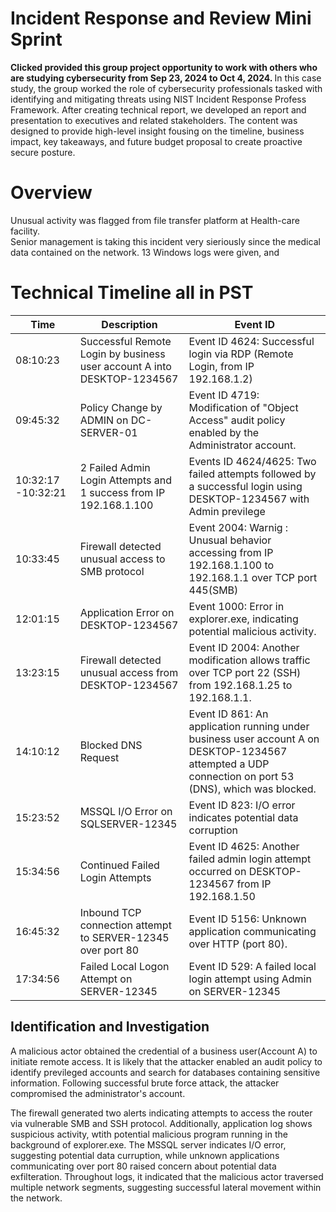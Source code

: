 # Incident Response and Review Mini Sprint 

<b>Clicked provided this group project opportunity to work with others who are studying cybersecurity from Sep 23, 2024 to Oct 4, 2024. </b>
In this case study, the group worked the role of cybersecurity professionals tasked with identifying and mitigating threats using NIST Incident Response Profess Framework. After creating technical report, we developed an report and presentation to executives and related stakeholders. The content was designed to provide high-level insight fousing on the timeline, business impact, key takeaways, and future budget proposal to create proactive secure posture. 

# Overview
Unusual activity was flagged from file transfer platform at Health-care facility.  
Senior management is taking this incident very sieriously since the medical data contained on the network. 
13 Windows logs were given, and 

# Technical Timeline all in PST
| Time | Description | Event ID |
| --- | --- | --- |
| 08:10:23 | Successful Remote Login by business user account A into DESKTOP-1234567 | Event ID 4624: Successful login via RDP (Remote Login, from IP 192.168.1.2) |
| 09:45:32 | Policy Change by ADMIN on DC-SERVER-01 | Event ID 4719: Modification of "Object Access" audit policy enabled by the Administrator account. |
| 10:32:17 -10:32:21 | 2 Failed Admin Login Attempts and 1 success  from IP 192.168.1.100 | Events ID 4624/4625: Two failed attempts followed by a successful login using DESKTOP-1234567 with Admin previlege |
| 10:33:45 | Firewall detected unusual access to SMB protocol | Event 2004: Warnig : Unusual behavior accessing from IP 192.168.1.100 to 192.168.1.1 over TCP port 445(SMB) |
| 12:01:15 | Application Error on DESKTOP-1234567 | Event 1000: Error in explorer.exe, indicating potential malicious activity. |
| 13:23:15 |  Firewall detected unusual access from DESKTOP-1234567 | Event ID 2004: Another modification allows traffic over TCP port 22 (SSH) from 192.168.1.25 to 192.168.1.1. |
| 14:10:12 | Blocked DNS Request | Event ID 861: An application running under business user account A on DESKTOP-1234567 attempted a UDP connection on port 53 (DNS), which was blocked. |
| 15:23:52 | MSSQL I/O Error on SQLSERVER-12345 | Event ID 823: I/O error indicates potential data corruption |
| 15:34:56 | Continued Failed Login Attempts | Event ID 4625: Another failed admin login attempt occurred on DESKTOP-1234567 from IP 192.168.1.50 |
| 16:45:32 | Inbound TCP connection attempt to SERVER-12345 over port 80 | Event ID 5156: Unknown application communicating over HTTP (port 80). |
| 17:34:56 |  Failed Local Logon Attempt on SERVER-12345 | Event ID 529: A failed local login attempt using Admin on SERVER-12345 |

<h2>Identification and Investigation</h2>
A malicious actor obtained the credential of a business user(Account A) to initiate remote access. It is likely that the attacker enabled an audit policy to identify previleged accounts and search for databases containing sensitive information. Following successful brute force attack, the attacker compromised the administrator's account.


The firewall generated two alerts indicating attempts to access the router via vulnerable SMB and SSH protocol. Additionally, application log shows suspicious activity, wtith potential malicious program running in the background of explorer.exe. The MSSQL server indicates I/O error, suggesting potential data curruption, while unknown applications communicating over port 80 raised concern about potential data exfilteration. Throughout logs, it indicated that the malicious actor traversed multiple network segments, suggesting successful lateral movement within the network. 
